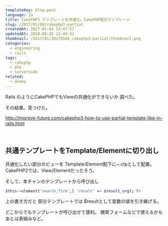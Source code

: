 ```yaml
---
templateKey: blog-post
language: ja
title: CakePHP3 テンプレートを共通化。CakePHP部分テンプレート
slug: /2017/01/04/cakephp3-partial
createdAt: 2017-01-04 23:47:57
updatedAt: 2018-08-26 12:49:31
thumbnail: /2017/01/20170104_cakephp3-partial/thumbnail.png
categories:
  - engineering
  - rails
tags:
  - cakephp
  - php
  - serverside
related:
  - dummy
---
```


Rails のようにCakePHPでもViewの共通化ができないか
調べた。

その結果。見つけた。

<a href="http://improve-future.com/cakephp3-how-to-use-partial-template-like-in-rails.html">http://improve-future.com/cakephp3-how-to-use-partial-template-like-in-rails.html</a>

<div class="adsense"></div>

&nbsp;
<h2>共通テンプレートをTemplate/Elementに切り出し</h2>
共通化したい部分のビューを
Template/Element配下に~.ctpとして配置。
CakePHP2では、View/Elementだったそう。

そして、本チャンのテンプレートから呼び出し
```bash
$this->element('search_firm',[ 'result' => $result_org); ?>

```
上の書き方だと
部分テンプレートでは $resultとして変数の値を引き継げる。

どこからでもテンプレートが呼び出せて便利。
検索フォームなどで使えるかも
あとは表組みなど。
